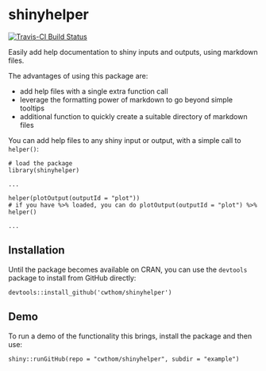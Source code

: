 # shinyhelper

[![Travis-CI Build Status](https://travis-ci.org/cwthom/shinyhelper.svg?branch=master)](https://travis-ci.org/cwthom/shinyhelper)

Easily add help documentation to shiny inputs and outputs, using markdown files.

The advantages of using this package are:

* add help files with a single extra function call
* leverage the formatting power of markdown to go beyond simple tooltips
* additional function to quickly create a suitable directory of markdown files

You can add help files to any shiny input or output, with a simple call to `helper()`:
```
# load the package
library(shinyhelper)

...

helper(plotOutput(outputId = "plot"))
# if you have %>% loaded, you can do plotOutput(outputId = "plot") %>% helper()

...
```
## Installation

Until the package becomes available on CRAN, you can use the `devtools` package to install from GitHub directly:
```
devtools::install_github('cwthom/shinyhelper')
```
## Demo

To run a demo of the functionality this brings, install the package and then use:
```
shiny::runGitHub(repo = "cwthom/shinyhelper", subdir = "example")
```
